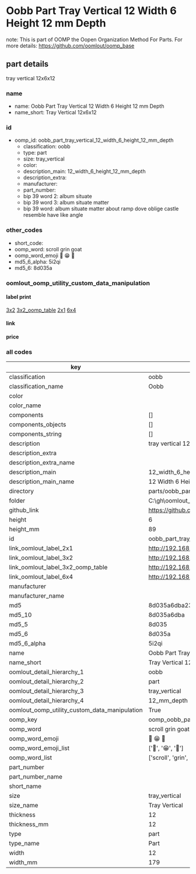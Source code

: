 # Oobb Part Tray Vertical 12 Width 6 Height 12 mm Depth  

note: This is part of OOMP the Oopen Organization Method For Parts. For more details: https://github.com/oomlout/oomp_base

##  part details
  



tray vertical 12x6x12



### name
* name: Oobb Part Tray Vertical 12 Width 6 Height 12 mm Depth
* name_short: Tray Vertical 12x6x12 
### id
* oomp_id: oobb_part_tray_vertical_12_width_6_height_12_mm_depth
  * classification: oobb
  * type: part
  * size: tray_vertical
  * color: 
  * description_main: 12_width_6_height_12_mm_depth
  * description_extra: 
  * manufacturer: 
  * part_number: 
  * bip 39 word 2: album situate
  * bip 39 word 3: album situate matter
  * bip 39 word: album situate matter about ramp dove oblige castle resemble have like angle

### other_codes
* short_code: 
* oomp_word: scroll grin goat
* oomp_word_emoji :scroll: :grin: :goat:
* md5_6_alpha: 5i2qi
* md5_6: 8d035a






### oomlout_oomp_utility_custom_data_manipulation
#### label print
[3x2](http://192.168.1.245:1112/?label=oomp%205i2qi)
[3x2_oomp_table](http://192.168.1.108:1112/?label=oomp%205i2qi)
[2x1](http://192.168.1.242:1112/?label=oomp%205i2qi)
[6x4](http://192.168.1.55:1112/?label=oomp%205i2qi)    

#### link

                              

#### price







### all codes 
| key | value |  
| --- | --- |  
| classification | oobb |  
| classification_name | Oobb |  
| color |  |  
| color_name |  |  
| components | [] |  
| components_objects | [] |  
| components_string | [] |  
| description | tray vertical 12x6x12 |  
| description_extra |  |  
| description_extra_name |  |  
| description_main | 12_width_6_height_12_mm_depth |  
| description_main_name | 12 Width 6 Height 12 mm Depth |  
| directory | parts/oobb_part_tray_vertical_12_width_6_height_12_mm_depth |  
| folder | C:\gh\oomlout_oobb_version_4_generated_parts\parts\oobb_part_tray_vertical_12_width_6_height_12_mm_depth |  
| github_link | https://github.com/oomlout/oomlout_oomp_part_src/tree/main/parts/oobb_part_tray_vertical_12_width_6_height_12_mm_depth |  
| height | 6 |  
| height_mm | 89 |  
| id | oobb_part_tray_vertical_12_width_6_height_12_mm_depth |  
| link_oomlout_label_2x1 | http://192.168.1.242:1112/?label=oomp%205i2qi |  
| link_oomlout_label_3x2 | http://192.168.1.245:1112/?label=oomp%205i2qi |  
| link_oomlout_label_3x2_oomp_table | http://192.168.1.108:1112/?label=oomp%205i2qi |  
| link_oomlout_label_6x4 | http://192.168.1.55:1112/?label=oomp%205i2qi |  
| manufacturer |  |  
| manufacturer_name |  |  
| md5 | 8d035a6dba2393050758b00712b2682f |  
| md5_10 | 8d035a6dba |  
| md5_5 | 8d035 |  
| md5_6 | 8d035a |  
| md5_6_alpha | 5i2qi |  
| name | Oobb Part Tray Vertical 12 Width 6 Height 12 mm Depth |  
| name_short | Tray Vertical 12x6x12  |  
| oomlout_detail_hierarchy_1 | oobb |  
| oomlout_detail_hierarchy_2 | part |  
| oomlout_detail_hierarchy_3 | tray_vertical |  
| oomlout_detail_hierarchy_4 | 12_mm_depth |  
| oomlout_oomp_utility_custom_data_manipulation | True |  
| oomp_key | oomp_oobb_part_tray_vertical_12_width_6_height_12_mm_depth |  
| oomp_word | scroll grin goat |  
| oomp_word_emoji | :scroll: :grin: :goat: |  
| oomp_word_emoji_list | [':scroll:', ':grin:', ':goat:'] |  
| oomp_word_list | ['scroll', 'grin', 'goat'] |  
| part_number |  |  
| part_number_name |  |  
| short_name |  |  
| size | tray_vertical |  
| size_name | Tray Vertical |  
| thickness | 12 |  
| thickness_mm | 12 |  
| type | part |  
| type_name | Part |  
| width | 12 |  
| width_mm | 179 |  

